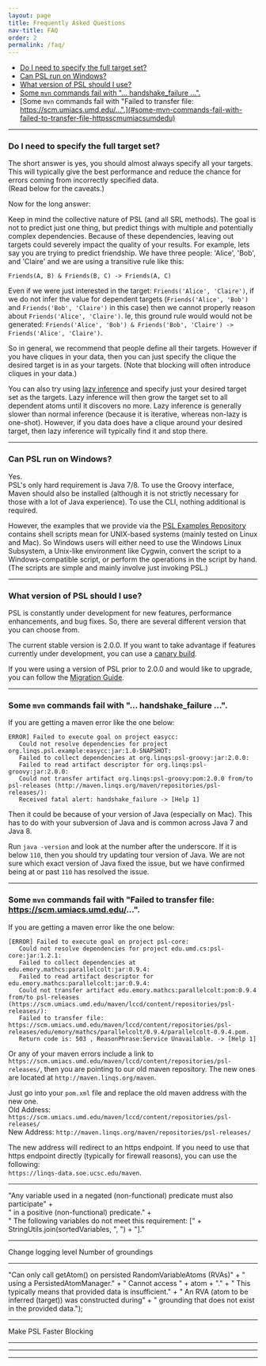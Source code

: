 ```yaml
---
layout: page
title: Frequently Asked Questions
nav-title: FAQ
order: 2
permalink: /faq/
---
```


   - [Do I need to specify the full target set?](#do-i-need-to-specify-the-full-target-set)
   - [Can PSL run on Windows?](#can-psl-run-on-windows)
   - [What version of PSL should I use?](#what-version-of-psl-should-i-use)
   - [Some `mvn` commands fail with "... handshake_failure ...".](#some-mvn-commands-fail-with--handshake_failure-)
   - [Some `mvn` commands fail with "Failed to transfer file: https://scm.umiacs.umd.edu/...".](#some-mvn-commands-fail-with-failed-to-transfer-file-httpsscmumiacsumdedu)

---

### Do I need to specify the full target set?

The short answer is yes, you should almost always specify all your targets.
This will typically give the best performance and reduce the chance for errors coming from incorrectly specified data.  
(Read below for the caveats.)

Now for the long answer:

Keep in mind the collective nature of PSL (and all SRL methods).
The goal is not to predict just one thing, but predict things with multiple and potentially complex dependencies.
Because of these dependencies, leaving out targets could severely impact the quality of your results.
For example, lets say you are trying to predict friendship.
We have three people: 'Alice', 'Bob', and 'Claire' and we are using a transitive rule like this:
```
Friends(A, B) & Friends(B, C) -> Friends(A, C)
```

Even if we were just interested in the target: `Friends('Alice', 'Claire')`, if we do not infer the value for dependent targets (`Friends('Alice', 'Bob')` and `Friends('Bob', 'Claire')` in this case) then we cannot properly reason about `Friends('Alice', 'Claire')`.
Ie, this ground rule would would not be generated: `Friends('Alice', 'Bob') & Friends('Bob', 'Claire') -> Friends('Alice', 'Claire')`.

So in general, we recommend that people define all their targets.
However if you have cliques in your data, then you can just specify the clique the desired target is in as your targets.
(Note that blocking will often introduce cliques in your data.)

You can also try using [lazy inference](https://linqs-data.soe.ucsc.edu/psl-docs/docs/psl/develop-head/org/linqs/psl/application/inference/LazyMPEInference.html) and specify just your desired target set as the targets.
Lazy inference will then grow the target set to all dependent atoms until it discovers no more.
Lazy inference is generally slower than normal inference (because it is iterative, whereas non-lazy is one-shot).
However, if you data does have a clique around your desired target, then lazy inference will typically find it and stop there.

---

### Can PSL run on Windows?

Yes.  
PSL's only hard requirement is Java 7/8.
To use the Groovy interface, Maven should also be installed (although it is not strictly necessary for those with a lot of Java experience).
To use the CLI, nothing additional is required.

However, the examples that we provide via the [PSL Examples Repository](https://github.com/linqs/psl-examples) contains shell scripts mean for UNIX-based systems (mainly tested on Linux and Mac).
So Windows users will either need to use the Windows Linux Subsystem, a Unix-like environment like Cygwin, convert the script to a Windows-compatible script, or perform the operations in the script by hand.
(The scripts are simple and mainly involve just invoking PSL.)

---

### What version of PSL should I use?

PSL is constantly under development for new features, performance enhancements, and bug fixes.
So, there are several different version that you can choose from.

The current stable version is 2.0.0.
If you want to take advantage if features currently under development, you can use a [canary build](https://github.com/eriq-augustine/psl/wiki/Working-With-Canary).

If you were using a version of PSL prior to 2.0.0 and would like to upgrade, you can follow the [Migration Guide](https://github.com/linqs/psl/wiki/Migrating-to-PSL-2).

---

### Some `mvn` commands fail with "... handshake_failure ...".

If you are getting a maven error like the one below:
```
ERROR] Failed to execute goal on project easycc:
   Could not resolve dependencies for project org.linqs.psl.example:easycc:jar:1.0-SNAPSHOT:
   Failed to collect dependencies at org.linqs:psl-groovy:jar:2.0.0:
   Failed to read artifact descriptor for org.linqs:psl-groovy:jar:2.0.0:
   Could not transfer artifact org.linqs:psl-groovy:pom:2.0.0 from/to psl-releases (http://maven.linqs.org/maven/repositories/psl-releases/):
   Received fatal alert: handshake_failure -> [Help 1]
```

Then it could be because of your version of Java (especially on Mac).
This has to do with your subversion of Java and is common across Java 7 and Java 8.

Run `java -version` and look at the number after the underscore.
If it is below `110`, then you should try updating tour version of Java.
We are not sure which exact version of Java fixed the issue, but we have confirmed being at or past `110` has resolved the issue.

---

### Some `mvn` commands fail with "Failed to transfer file: https://scm.umiacs.umd.edu/...".

If you are getting a maven error like the one below:
```
[ERROR] Failed to execute goal on project psl-core:
   Could not resolve dependencies for project edu.umd.cs:psl-core:jar:1.2.1:
   Failed to collect dependencies at edu.emory.mathcs:parallelcolt:jar:0.9.4:
   Failed to read artifact descriptor for edu.emory.mathcs:parallelcolt:jar:0.9.4:
   Could not transfer artifact edu.emory.mathcs:parallelcolt:pom:0.9.4 from/to psl-releases (https://scm.umiacs.umd.edu/maven/lccd/content/repositories/psl-releases/):
   Failed to transfer file: https://scm.umiacs.umd.edu/maven/lccd/content/repositories/psl-releases/edu/emory/mathcs/parallelcolt/0.9.4/parallelcolt-0.9.4.pom.
   Return code is: 503 , ReasonPhrase:Service Unavailable. -> [Help 1]
```

Or any of your maven errors include a link to `https://scm.umiacs.umd.edu/maven/lccd/content/repositories/psl-releases/`,
then you are pointing to our old maven repository.
The new ones are located at `http://maven.linqs.org/maven`.

Just go into your `pom.xml` file and replace the old maven address with the new one.  
Old Address: `https://scm.umiacs.umd.edu/maven/lccd/content/repositories/psl-releases/`  
New Address: `http://maven.linqs.org/maven/repositories/psl-releases/`

The new address will redirect to an https endpoint.
If you need to use that https endpoint directly (typically for firewall reasons), you can use the following:  
`https://linqs-data.soe.ucsc.edu/maven`.

---

"Any variable used in a negated (non-functional) predicate must also participate" +                                     
" in a positive (non-functional) predicate." +                                                                          
" The following variables do not meet this requirement: [" + StringUtils.join(sortedVariables, ", ") + "]."

---

Change logging level
Number of groundings

---

"Can only call getAtom() on persisted RandomVariableAtoms (RVAs)" +
" using a PersistedAtomManager." +
" Cannot access " + atom + "." +
" This typically means that provided data is insufficient." +
" An RVA (atom to be inferred (target)) was constructed during" +
" grounding that does not exist in the provided data.");


---

Make PSL Faster
Blocking

---

---

---
